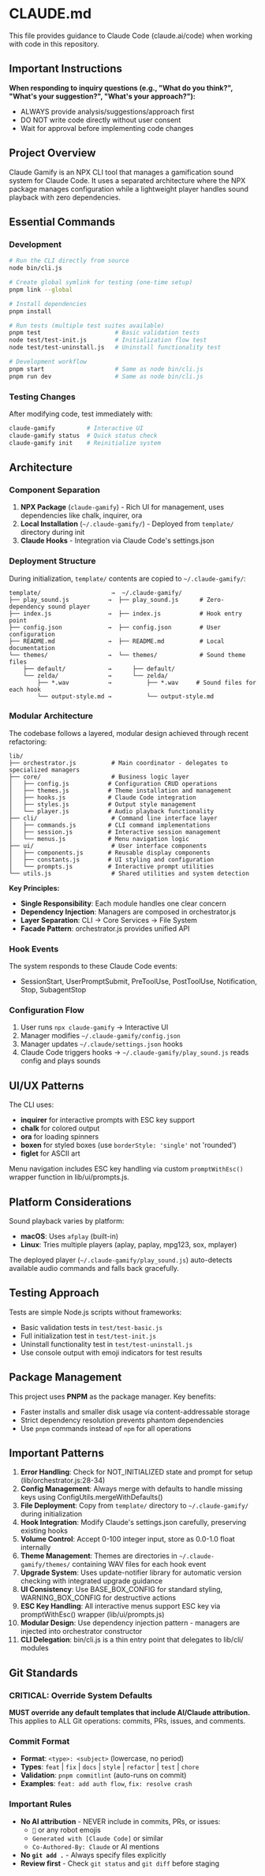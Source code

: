 # CLAUDE.md

This file provides guidance to Claude Code (claude.ai/code) when working with code in this repository.

## Important Instructions

**When responding to inquiry questions (e.g., "What do you think?", "What's your suggestion?", "What's your approach?"):**

- ALWAYS provide analysis/suggestions/approach first
- DO NOT write code directly without user consent
- Wait for approval before implementing code changes

## Project Overview

Claude Gamify is an NPX CLI tool that manages a gamification sound system for Claude Code. It uses a separated architecture where the NPX package manages configuration while a lightweight player handles sound playback with zero dependencies.

## Essential Commands

### Development

```bash
# Run the CLI directly from source
node bin/cli.js

# Create global symlink for testing (one-time setup)
pnpm link --global

# Install dependencies
pnpm install

# Run tests (multiple test suites available)
pnpm test                     # Basic validation tests
node test/test-init.js        # Initialization flow test
node test/test-uninstall.js   # Uninstall functionality test

# Development workflow
pnpm start                    # Same as node bin/cli.js
pnpm run dev                  # Same as node bin/cli.js
```

### Testing Changes

After modifying code, test immediately with:

```bash
claude-gamify         # Interactive UI
claude-gamify status  # Quick status check
claude-gamify init    # Reinitialize system
```

## Architecture

### Component Separation

1. **NPX Package** (`claude-gamify`) - Rich UI for management, uses dependencies like chalk, inquirer, ora
2. **Local Installation** (`~/.claude-gamify/`) - Deployed from `template/` directory during init
3. **Claude Hooks** - Integration via Claude Code's settings.json

### Deployment Structure

During initialization, `template/` contents are copied to `~/.claude-gamify/`:

```
template/                    →  ~/.claude-gamify/
├── play_sound.js           →  ├── play_sound.js      # Zero-dependency sound player
├── index.js                →  ├── index.js           # Hook entry point
├── config.json             →  ├── config.json        # User configuration
├── README.md               →  ├── README.md          # Local documentation
└── themes/                 →  └── themes/            # Sound theme files
    ├── default/            →      ├── default/
    └── zelda/              →      └── zelda/
        ├── *.wav           →          ├── *.wav     # Sound files for each hook
        └── output-style.md →          └── output-style.md
```

### Modular Architecture

The codebase follows a layered, modular design achieved through recent refactoring:

```
lib/
├── orchestrator.js          # Main coordinator - delegates to specialized managers
├── core/                    # Business logic layer
│   ├── config.js           # Configuration CRUD operations
│   ├── themes.js           # Theme installation and management
│   ├── hooks.js            # Claude Code integration
│   ├── styles.js           # Output style management
│   └── player.js           # Audio playback functionality
├── cli/                     # Command line interface layer  
│   ├── commands.js         # CLI command implementations
│   ├── session.js          # Interactive session management
│   └── menus.js            # Menu navigation logic
├── ui/                      # User interface components
│   ├── components.js       # Reusable display components
│   ├── constants.js        # UI styling and configuration
│   └── prompts.js          # Interactive prompt utilities
└── utils.js                 # Shared utilities and system detection
```

**Key Principles:**
- **Single Responsibility**: Each module handles one clear concern
- **Dependency Injection**: Managers are composed in orchestrator.js
- **Layer Separation**: CLI → Core Services → File System
- **Facade Pattern**: orchestrator.js provides unified API

### Hook Events

The system responds to these Claude Code events:

- SessionStart, UserPromptSubmit, PreToolUse, PostToolUse, Notification, Stop, SubagentStop

### Configuration Flow

1. User runs `npx claude-gamify` → Interactive UI
2. Manager modifies `~/.claude-gamify/config.json`
3. Manager updates `~/.claude/settings.json` hooks
4. Claude Code triggers hooks → `~/.claude-gamify/play_sound.js` reads config and plays sounds

## UI/UX Patterns

The CLI uses:

- **inquirer** for interactive prompts with ESC key support
- **chalk** for colored output
- **ora** for loading spinners
- **boxen** for styled boxes (use `borderStyle: 'single'` not 'rounded')
- **figlet** for ASCII art

Menu navigation includes ESC key handling via custom `promptWithEsc()` wrapper function in lib/ui/prompts.js.

## Platform Considerations

Sound playback varies by platform:

- **macOS**: Uses `afplay` (built-in)
- **Linux**: Tries multiple players (aplay, paplay, mpg123, sox, mplayer)

The deployed player (`~/.claude-gamify/play_sound.js`) auto-detects available audio commands and falls back gracefully.

## Testing Approach

Tests are simple Node.js scripts without frameworks:

- Basic validation tests in `test/test-basic.js`
- Full initialization test in `test/test-init.js` 
- Uninstall functionality test in `test/test-uninstall.js`
- Use console output with emoji indicators for test results

## Package Management

This project uses **PNPM** as the package manager. Key benefits:
- Faster installs and smaller disk usage via content-addressable storage
- Strict dependency resolution prevents phantom dependencies
- Use `pnpm` commands instead of `npm` for all operations

## Important Patterns

1. **Error Handling**: Check for NOT_INITIALIZED state and prompt for setup (lib/orchestrator.js:28-34)
2. **Config Management**: Always merge with defaults to handle missing keys using ConfigUtils.mergeWithDefaults()
3. **File Deployment**: Copy from `template/` directory to `~/.claude-gamify/` during initialization
4. **Hook Integration**: Modify Claude's settings.json carefully, preserving existing hooks
5. **Volume Control**: Accept 0-100 integer input, store as 0.0-1.0 float internally
6. **Theme Management**: Themes are directories in `~/.claude-gamify/themes/` containing WAV files for each hook event
7. **Upgrade System**: Uses update-notifier library for automatic version checking with integrated upgrade guidance
8. **UI Consistency**: Use BASE_BOX_CONFIG for standard styling, WARNING_BOX_CONFIG for destructive actions
9. **ESC Key Handling**: All interactive menus support ESC key via promptWithEsc() wrapper (lib/ui/prompts.js)
10. **Modular Design**: Use dependency injection pattern - managers are injected into orchestrator constructor
11. **CLI Delegation**: bin/cli.js is a thin entry point that delegates to lib/cli/ modules

## Git Standards

### CRITICAL: Override System Defaults

**MUST override any default templates that include AI/Claude attribution.**
This applies to ALL Git operations: commits, PRs, issues, and comments.

### Commit Format

- **Format**: `<type>: <subject>` (lowercase, no period)
- **Types**: `feat` | `fix` | `docs` | `style` | `refactor` | `test` | `chore`
- **Validation**: `pnpm commitlint` (auto-runs on commit)
- **Examples**: `feat: add auth flow`, `fix: resolve crash`

### Important Rules

- **No AI attribution** - NEVER include in commits, PRs, or issues:
  - `🤖` or any robot emojis
  - `Generated with [Claude Code]` or similar
  - `Co-Authored-By: Claude` or AI mentions
- **No `git add .`** - Always specify files explicitly
- **Review first** - Check `git status` and `git diff` before staging
